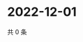 # 2022-12-01

共 0 条

<!-- BEGIN WEIBO -->
<!-- 最后更新时间 Thu Dec 01 2022 05:13:23 GMT+0800 (China Standard Time) -->

<!-- END WEIBO -->
